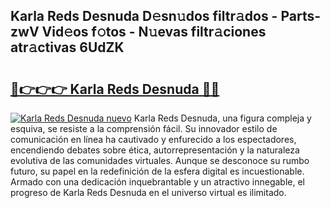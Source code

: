## Karla Reds Desnuda D𝚎sn𝚞dos filtr𝚊dos - Parts-zwV Vid𝚎os f𝚘tos - N𝚞evas filtr𝚊ciones atr𝚊ctivas 6UdZK

# <h2><a href="http://mb9ib2r.tromn.icu/?c=Karla+Reds+Desnuda">🔗👉👉👉 Karla Reds Desnuda 🔗🔗</a></h2>

[![Karla Reds Desnuda nuevo](https://i.imgur.com/pEAQMta.gif)](http://mb9ib2r.tromn.icu/?c=Karla+Reds+Desnuda)
Karla Reds Desnuda, una figura compleja y esquiva, se resiste a la comprensión fácil. Su innovador estilo de comunicación en línea ha cautivado y enfurecido a los espectadores, encendiendo debates sobre ética, autorrepresentación y la naturaleza evolutiva de las comunidades virtuales. Aunque se desconoce su rumbo futuro, su papel en la redefinición de la esfera digital es incuestionable. Armado con una dedicación inquebrantable y un atractivo innegable, el progreso de Karla Reds Desnuda en el universo virtual es ilimitado.
